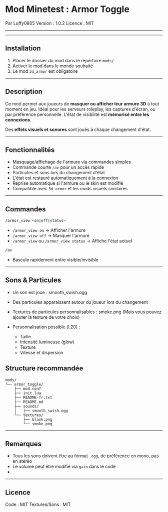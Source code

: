 # Mod Minetest : Armor Toggle

Par Luffy0805
Version : 1.0.2
Licence : MIT

---
---

## Installation

1. Placer le dossier du mod dans le répertoire `mods/`
2. Activer le mod dans le monde souhaité
3. Le mod `3d_armor` est obligatoire

---

## Description

Ce mod permet aux joueurs de **masquer ou afficher leur armure 3D** à tout moment en jeu.
Idéal pour les serveurs roleplay, les captures d'écran, ou par préférence personnelle.
L'état de visibilité est **mémorisé entre les connexions**.

Des **effets visuels et sonores** sont joués à chaque changement d'état.

---

## Fonctionnalités

* Masquage/affichage de l'armure via commandes simples
* Commande courte `/av` pour un accès rapide
* Particules et sons lors du changement d'état
* L'état est restauré automatiquement à la connexion
* Reprise automatique si l'armure ou le skin est modifié
* Compatible avec `3d_armor` et les mods visuels similaires

---

## Commandes

```bash
/armor_view <on|off|status>
```

* `/armor_view on` → Afficher l'armure
* `/armor_view off` → Masquer l'armure
* `/armor_view` ou `/armor_view status` → Affiche l'état actuel

```bash
/av
```

* Bascule rapidement entre visible/invisible

---

## Sons & Particules

* Un son est joué : smooth_swish.ogg
* Des particules apparaissent autour du joueur lors du changement
* Textures de particules personnalisables : smoke.png (Mais vous pouvez ajouter la texture de votre choix)
* Personnalisation possible (l.20) :

  * Taille
  * Intensité lumineuse (glow)
  * Texture
  * Vitesse et dispersion


## Structure recommandée

```
mods/
└── armor_toggle/
    ├── mod.conf
    ├── init.lua
    ├── README-fr.txt
    ├── README.md
    ├── sounds/
    │   ├── smooth_swish.ogg
    └── textures/
        ├── blank.png
        └── smoke.png
```

---

## Remarques

* Tous les sons doivent être au format `.ogg`, de préférence en mono, pas en stéréo
* Le volume peut être modifié via `gain` dans le code
* 
---

## Licence

Code : MIT
Textures/Sons : MIT
